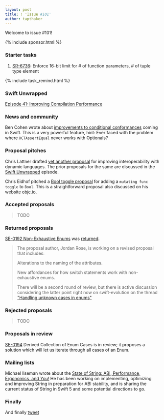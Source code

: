 ```yaml
---
layout: post
title: ! 'Issue #101'
author: tapthaker
---
```

Welcome to issue #101! 

<!--excerpt-->

{% include sponsor.html %}

### Starter tasks

1. [SR-6736](https://bugs.swift.org/browse/SR-6736): Enforce 16-bit limit for # of function parameters, # of tuple type element

{% include task_remind.html %}

### Swift Unwrapped

[Episode 41: Improving Compilation Performance](https://spec.fm/podcasts/swift-unwrapped/100849)

### News and community

Ben Cohen wrote about [improvements to conditional conformances](https://swift.org/blog/conditional-conformance/) coming in Swift. This is a very powerful feature, hint: Ever faced with the problem where `XCTAssertEqual` never works with Optionals?

### Proposal pitches

Chris Lattner drafted [yet another proposal](https://github.com/apple/swift-evolution/pull/781) for improving interoperability with dynamic languages. The prior proposals for the same are discussed in the [Swift Unwrapped](https://spec.fm/podcasts/swift-unwrapped/100543) episode.

Chris Eidhof pitched a [Bool toggle proposal](https://github.com/apple/swift-evolution/pull/782) for adding a `mutating func toggle` to `Bool`. This is a straightforward proposal also discussed on his website [objc.io](https://www.objc.io/blog/2018/01/16/toggle-extension-on-bool/).


### Accepted proposals

> TODO

### Returned proposals

[SE-0192 Non-Exhaustive Enums](https://github.com/apple/swift-evolution/blob/master/proposals/0192-non-exhaustive-enums.md) was [returned](https://lists.swift.org/pipermail/swift-evolution/Week-of-Mon-20180108/042814.html).
> The proposal author, Jordan Rose, is working on a revised proposal that includes:
>
> Alterations to the naming of the attributes.
>
> New affordances for how switch statements work with non-exhaustive enums.
>
> There will be a second round of review, but there is active discussion considering the latter point right now on swift-evolution on the thread ["Handling unknown cases in enums"](https://lists.swift.org/pipermail/swift-evolution/Week-of-Mon-20180108/042604.html)

### Rejected proposals

> TODO

### Proposals in review

[SE-0194](https://github.com/apple/swift-evolution/blob/master/proposals/0194-derived-collection-of-enum-cases.md) Derived Collection of Enum Cases is in review; it proposes a solution which will let us iterate through all cases of an Enum.

### Mailing lists

Michael Ilseman wrote about the [State of String: ABI, Performance, Ergonomics, and You!](https://lists.swift.org/pipermail/swift-dev/Week-of-Mon-20180108/006407.html) He has been working on implementing, optimizing and improving String in preparation for ABI stability, and is sharing the current status of String in Swift 5 and some potential directions to go.

### Finally

And finally [tweet](https://twitter.com/jckarter/status/951199675163422720)
